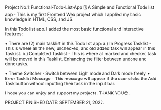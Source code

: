 Project No.1: Functional-Todo-List-App 🗓
A Simple and Functional Todo list app - This is my first Frontend Web project which I applied my basic knowledge in HTML, CSS, and JS. 

In this Todo list app, I added the most basic functional and interactive features:

• There are (2) main tasklist in this Todo list app:
  a.) In Progress Tasklist - This is where all the new, unchecked, and old added task will appear in this Tasklist.
  b.) Completed Tasklist - This is where all marked and checked task will be moved in this Tasklist. Enhancing the filter between undone and done tasks.

• Theme Switcher - Switch between Light mode and Dark mode freely.
• Error Tasklist Message - This message will appear if the user clicks the Add Task button without inputting their task in the input bar.

I hope you can enjoy and support my projects. THANK YOU😊.

PROJECT FINISHED DATE: SEPTEMBER 21, 2022.
